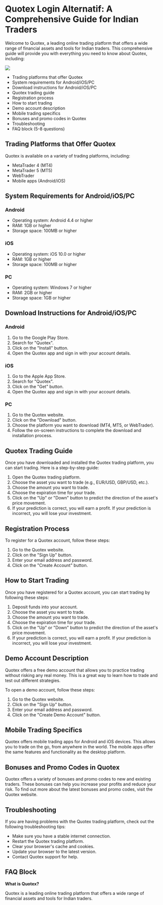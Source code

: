 # Quotex Login Alternatif: A Comprehensive Guide for Indian Traders

Welcome to Quotex, a leading online trading platform that offers a wide
range of financial assets and tools for Indian traders. This
comprehensive guide will provide you with everything you need to know
about Quotex, including:

[![](https://static.quotex.io/files/12_en/300_250.jpg)](https://traff.sbs/brokerqxlid)

-   Trading platforms that offer Quotex
-   System requirements for Android/iOS/PC
-   Download instructions for Android/iOS/PC
-   Quotex trading guide
-   Registration process
-   How to start trading
-   Demo account description
-   Mobile trading specifics
-   Bonuses and promo codes in Quotex
-   Troubleshooting
-   FAQ block (5-8 questions)

## Trading Platforms that Offer Quotex

Quotex is available on a variety of trading platforms, including:

-   MetaTrader 4 (MT4)
-   MetaTrader 5 (MT5)
-   WebTrader
-   Mobile apps (Android/iOS)

## System Requirements for Android/iOS/PC

### Android

-   Operating system: Android 4.4 or higher
-   RAM: 1GB or higher
-   Storage space: 100MB or higher

### iOS

-   Operating system: iOS 10.0 or higher
-   RAM: 1GB or higher
-   Storage space: 100MB or higher

### PC

-   Operating system: Windows 7 or higher
-   RAM: 2GB or higher
-   Storage space: 1GB or higher

## Download Instructions for Android/iOS/PC

### Android

1.  Go to the Google Play Store.
2.  Search for "Quotex".
3.  Click on the "Install" button.
4.  Open the Quotex app and sign in with your account details.

### iOS

1.  Go to the Apple App Store.
2.  Search for "Quotex".
3.  Click on the "Get" button.
4.  Open the Quotex app and sign in with your account details.

### PC

1.  Go to the Quotex website.
2.  Click on the "Download" button.
3.  Choose the platform you want to download (MT4, MT5, or WebTrader).
4.  Follow the on-screen instructions to complete the download and
    installation process.

## Quotex Trading Guide

Once you have downloaded and installed the Quotex trading platform, you
can start trading. Here is a step-by-step guide:

1.  Open the Quotex trading platform.
2.  Choose the asset you want to trade (e.g., EUR/USD, GBP/USD, etc.).
3.  Choose the amount you want to trade.
4.  Choose the expiration time for your trade.
5.  Click on the "Up" or "Down" button to predict the
    direction of the asset\'s price movement.
6.  If your prediction is correct, you will earn a profit. If your
    prediction is incorrect, you will lose your investment.

## Registration Process

To register for a Quotex account, follow these steps:

1.  Go to the Quotex website.
2.  Click on the "Sign Up" button.
3.  Enter your email address and password.
4.  Click on the "Create Account" button.

## How to Start Trading

Once you have registered for a Quotex account, you can start trading by
following these steps:

1.  Deposit funds into your account.
2.  Choose the asset you want to trade.
3.  Choose the amount you want to trade.
4.  Choose the expiration time for your trade.
5.  Click on the "Up" or "Down" button to predict the
    direction of the asset\'s price movement.
6.  If your prediction is correct, you will earn a profit. If your
    prediction is incorrect, you will lose your investment.

## Demo Account Description

Quotex offers a free demo account that allows you to practice trading
without risking any real money. This is a great way to learn how to
trade and test out different strategies.

To open a demo account, follow these steps:

1.  Go to the Quotex website.
2.  Click on the "Sign Up" button.
3.  Enter your email address and password.
4.  Click on the "Create Demo Account" button.

## Mobile Trading Specifics

Quotex offers mobile trading apps for Android and iOS devices. This
allows you to trade on the go, from anywhere in the world. The mobile
apps offer the same features and functionality as the desktop platform.

## Bonuses and Promo Codes in Quotex

Quotex offers a variety of bonuses and promo codes to new and existing
traders. These bonuses can help you increase your profits and reduce
your risk. To find out more about the latest bonuses and promo codes,
visit the Quotex website.

## Troubleshooting

If you are having problems with the Quotex trading platform, check out
the following troubleshooting tips:

-   Make sure you have a stable internet connection.
-   Restart the Quotex trading platform.
-   Clear your browser\'s cache and cookies.
-   Update your browser to the latest version.
-   Contact Quotex support for help.

## FAQ Block

**What is Quotex?**

Quotex is a leading online trading platform that offers a wide range of
financial assets and tools for Indian traders.

